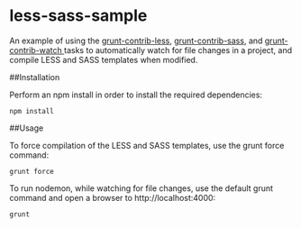 less-sass-sample
================

An example of using the [grunt-contrib-less](https://github.com/gruntjs/grunt-contrib-less), [grunt-contrib-sass](https://github.com/gruntjs/grunt-contrib-sass), and [grunt-contrib-watch ](https://github.com/gruntjs/grunt-contrib-watch) tasks to automatically watch for file changes in a project, and compile LESS and SASS templates when modified.

##Installation

Perform an npm install in order to install the required dependencies:

    npm install

##Usage

To force compilation of the LESS and SASS templates, use the grunt force command:

    grunt force

To run nodemon, while watching for file changes, use the default grunt command and open a browser to http://localhost:4000:

    grunt